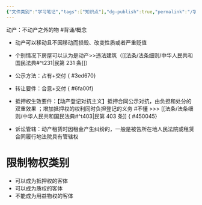 ```yaml
---
{"文件类别":"学习笔记","tags":["知识点"],"dg-publish":true,"permalink":"/学习笔记studyup/知识点cheese/动产/","dgPassFrontmatter":true,"created":"2024-09-29T08:52:49.481+08:00","updated":"2024-10-16T19:08:29.555+08:00"}
---
```


动产：不动产之外的物 #背诵/概念 
- 动产可以移动且不因移动而损毁、改变性质或者严重贬值
- 个别情况下房屋可以认为是动产>>违法建筑（[[法条/法条细则/中华人民共和国民法典#^t231\|民第 231 条]]）
- 公示方法：占有+交付
{ #3ed670}

- 转让要件：合意+交付
{ #6fa00f}

- 抵押权生效要件：【动产登记对抗主义】抵押合同公示对抗，由负担和处分的双重效果 ；增加抵押权的权利同时负担登记的义务 #不懂 >>> [[法条/法条细则/中华人民共和国民法典#^t403\|民第 403 条]]
{ #450045}

- 诉讼管辖：动产租赁时因租金产生纠纷的，一般是被告所在地人民法院或租赁合同履行地法院具有管辖权
# 限制物权类别
- 可以成为抵押权的客体
- 可以成为质权的客体
- 不能成为用益物权的客体